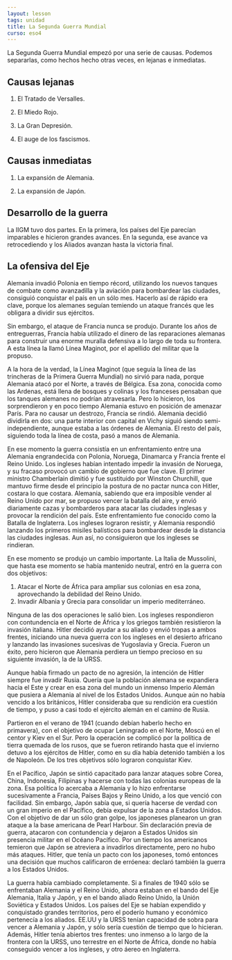 ```yaml
---
layout: lesson
tags: unidad
title: La Segunda Guerra Mundial
curso: eso4
---
```


La Segunda Guerra Mundial empezó por una serie de causas. Podemos separarlas, como hechos hecho otras veces, en lejanas e inmediatas.

## Causas lejanas

1. El Tratado de Versalles.

2. El Miedo Rojo.

3. La Gran Depresión.

4. El auge de los fascismos.

## Causas inmediatas

1. La expansión de Alemania.

2. La expansión de Japón.

## Desarrollo de la guerra

La IIGM tuvo dos partes. En la primera, los países del Eje parecían imparables e hicieron grandes avances. En la segunda, ese avance va retrocediendo y los Aliados avanzan hasta la victoria final.

## La ofensiva del Eje

Alemania invadió Polonia en tiempo récord, utilizando los nuevos tanques de combate como avanzadilla y la aviación para bombardear las ciudades, consiguió conquistar el país en un sólo mes. Hacerlo así de rápido era clave, porque los alemanes seguían temiendo un ataque francés que les obligara a dividir sus ejércitos.

Sin embargo, el ataque de Francia nunca se produjo. Durante los años de entreguerras, Francia había utilizado el dinero de las reparaciones alemanas para construir una enorme muralla defensiva a lo largo de toda su frontera. A esta línea la llamó Línea Maginot, por el apellido del militar que la propuso. 

A la hora de la verdad, la Línea Maginot (que seguía la línea de las trincheras de la Primera Guerra Mundial) no sirvió para nada, porque Alemania atacó por el Norte, a través de Bélgica. Esa zona, conocida como las Ardenas, está llena de bosques y colinas y los franceses pensaban que los tanques alemanes no podrían atravesarla. Pero lo hicieron, los sorprendieron y en poco tiempo Alemania estuvo en posición de amenazar París. Para no causar un destrozo, Francia se rindió. Alemania decidió dividirla en dos: una parte interior con capital en Vichy siguió siendo semi-independiente, aunque estaba a las órdenes de Alemania. El resto del país, siguiendo toda la línea de costa, pasó a manos de Alemania. 

En ese momento la guerra consistía en un enfrentamiento entre una Alemania engrandecida con Polonia, Noruega, Dinamarca y Francia frente el Reino Unido. Los ingleses habían intentado impedir la invasión de Noruega, y su fracaso provocó un cambio de gobierno que fue clave. El primer ministro Chamberlain dimitió y fue sustituido por Winston Churchill, que mantuvo firme desde el principio la postura de no pactar nunca con Hitler, costara lo que costara. Alemania, sabiendo que era imposible vender al Reino Unido por mar, se propuso vencer la batalla del aire, y envió diariamente cazas y bombarderos para atacar las ciudades inglesas y provocar la rendición del país. Este enfrentamiento fue conocido como la Batalla de Inglaterra. Los ingleses lograron resistir, y Alemania respondió lanzando los primeros misiles balísticos para bombardear desde la distancia las ciudades inglesas. Aun así, no consiguieron que los ingleses se rindieran.

En ese momento se produjo un cambio importante. La Italia de Mussolini, que hasta ese momento se había mantenido neutral, entró en la guerra con dos objetivos:

1. Atacar el Norte de África para ampliar sus colonias en esa zona, aprovechando la debilidad del Reino Unido.
2. Invadir Albania y Grecia para consolidar un imperio mediterráneo.

Ninguna de las dos operaciones le salió bien. Los ingleses respondieron con contundencia en el Norte de África y los griegos también resistieron la invasión italiana. Hitler decidió ayudar a su aliado y envió tropas a ambos frentes, iniciando una nueva guerra con los ingleses en el desierto africano y lanzando las invasiones sucesivas de Yugoslavia y Grecia. Fueron un éxito, pero hicieron que Alemania perdiera un tiempo precioso en su siguiente invasión, la de la URSS.

Aunque había firmado un pacto de no agresión, la intención de Hitler siempre fue invadir Rusia. Quería que la población alemana se expandiera hacia el Este y crear en esa zona del mundo un inmenso Imperio Alemán que pusiera a Alemania al nivel de los Estados Unidos. Aunque aún no había vencido a los británicos, Hitler consideraba que su rendición era cuestión de tiempo, y puso a casi todo el ejército alemán en el camino de Rusia.

Partieron en el verano de 1941 (cuando debían haberlo hecho en primavera), con el objetivo de ocupar Leningrado en el Norte, Moscú en el centor y Kiev en el Sur. Pero la operación se complicó por la política de tierra quemada de los rusos, que se fueron retirando hasta que el invierno detuvo a los ejércitos de Hitler, como en su día había detenido también a los de Napoleón. De los tres objetivos sólo lograron conquistar Kiev. 

En el Pacífico, Japón se sintió capacitado para lanzar ataques sobre Corea, China, Indonesia, Filipinas y hacerse con todas las colonias europeas de la zona. Esa política lo acercaba a Alemania y lo hizo enfrentarse sucesivamente a Francia, Países Bajos y Reino Unido, a los que venció con facilidad. Sin embargo, Japón sabía que, si quería hacerse de verdad con un gran imperio en el Pacífico, debía expulsar de la zona a Estados Unidos. Con el objetivo de dar un sólo gran golpe, los japoneses planearon un gran ataque a la base americana de Pearl Harbour. Sin declaración previa de guerra, atacaron con contundencia y dejaron a Estados Unidos sin presencia militar en el Océano Pacífico. Por un tiempo los americanos temieron que Japón se atreviera a invadirlos directamente, pero no hubo más ataques. Hitler, que tenía un pacto con los japoneses, tomó entonces una decisión que muchos calificaron de erróenea: declaró también la guerra a los Estados Unidos. 

La guerra había cambiado completamente. Si a finales de 1940 sólo se enfrentaban Alemania y el Reino Unido, ahora estaban en el bando del Eje Alemania, Italia y Japón, y en el bando aliado Reino Unido, la Unión Soviética y Estados Unidos. Los países del Eje se habían expendido y conquistado grandes territorios, pero el poderío humano y económico pertenecía a los aliados. EE.UU y la URSS tenían capacidad de sobra para vencer a Alemania y Japón, y sólo sería cuestión de tiempo que lo hicieran. Además, Hitler tenía abiertos tres frentes: uno inmenso a lo largo de la frontera con la URSS, uno terrestre en el Norte de África, donde no había conseguido vencer a los ingleses, y otro áereo en Inglaterra.
